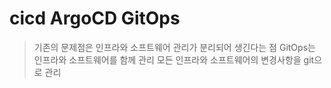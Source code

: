 # cicd ArgoCD GitOps

> 기존의 문제점은 인프라와 소프트웨어 관리가 분리되어 생긴다는 점
> GitOps는 인프라와 소프트웨어를 함께 관리
> 모든 인프라와 소프트웨어의 변경사항을 git으로 관리
